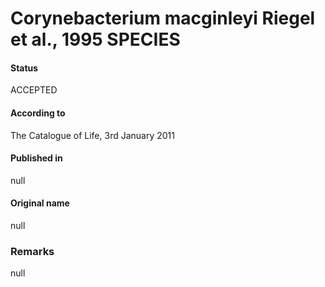 Corynebacterium macginleyi Riegel et al., 1995 SPECIES
=======

#### Status
ACCEPTED

#### According to
The Catalogue of Life, 3rd January 2011

#### Published in
null

#### Original name
null

### Remarks
null